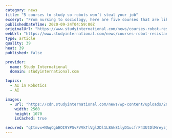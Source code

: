 ```yaml
---
category: news
title: "5 courses to study so robots won’t steal your job"
excerpt: "From nursing to sociology, here are five courses that are likely to be among the most robot-resistant, according to a McKinsey report."
publishedDateTime: 2020-09-24T04:59:00Z
originalUrl: "https://www.studyinternational.com/news/courses-robot-resistant/"
webUrl: "https://www.studyinternational.com/news/courses-robot-resistant/"
type: article
quality: 39
heat: 39
published: false

provider:
  name: Study International
  domain: studyinternational.com

topics:
  - AI in Robotics
  - AI

images:
  - url: "https://cdn.studyinternational.com/news/wp-content/uploads/2020/09/000_1WY33A-scaled.jpg"
    width: 2560
    height: 1070
    isCached: true

secured: "qItmvx+NAqCgbEOI9YPSvFVVkTlVgl2Dl1L8Ak81lyD1ucfrF43UtDlMreyzjvAa3U7d0CzWEASlJ9bCsg3JqjK7GUnooFLzskNCBPQCDNPDuTkCkskffWUiRxab9PjYCNrZVVGAtlu/r+Hp08zLZZb1ErhbqwBNlxnTkvLq0eJYMuUPYI+LvSSraKijltRhnJ96+s3FIxd57d9pLlszappBG9zb04SdIjJUkZVZcrrLuAvUX0leDEpgcPuNgL4pYrXzTBOwapnE7p4790eRZMXf1TrjtBpBOZao2gpqOOKgSBYa+1rlkiCMmlzqi4eI8MJd/niyGNpvzmyISnQFVBnawN7Z4k7xIGznm3Xe51s=;S8OaiBC5YoxAEWUEspg1xA=="
---
```


